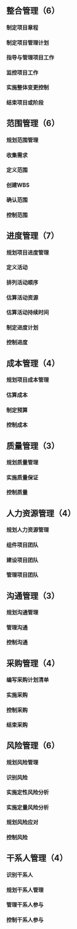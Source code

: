 ## 整合管理（6）

#### 制定项目章程

#### 制定项目管理计划

#### 指导与管理项目工作

#### 监控项目工作

#### 实施整体变更控制

#### 结束项目或阶段



## 范围管理（6）

#### 规划范围管理

#### 收集需求

#### 定义范围

#### 创建WBS

#### 确认范围

#### 控制范围



## 进度管理（7）

#### 规划项目进度管理

#### 定义活动

#### 排列活动顺序

#### 估算活动资源

#### 估算活动持续时间

#### 制定进度计划

#### 控制进度





## 成本管理（4）

#### 规划项目成本管理

#### 估算成本

#### 制定预算

#### 控制成本



## 质量管理（3）

#### 规划质量管理

#### 实施质量保证

#### 控制质量



## 人力资源管理（4）

#### 规划人力资源管理

#### 组件项目团队

#### 建设项目团队

#### 管理项目团队





## 沟通管理（3）

#### 规划沟通管理

#### 管理沟通

#### 控制沟通



## 采购管理（4）

#### 编写采购计划清单

#### 实施采购

#### 控制采购

#### 结束采购



## 风险管理（6）

#### 规划风险管理

#### 识别风险

#### 实施定性风险分析

#### 实施定量风险分析

#### 规划风险应对

#### 控制风险



## 干系人管理（4）

#### 识别干系人

#### 规划干系人管理

#### 管理干系人参与

#### 控制干系人参与



